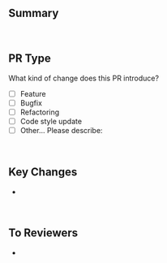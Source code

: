 ## Summary

<br/>

## PR Type

What kind of change does this PR introduce?

- [ ] Feature
- [ ] Bugfix
- [ ] Refactoring
- [ ] Code style update
- [ ] Other... Please describe:

<br/>

## Key Changes

-

<br />

## To Reviewers

-
